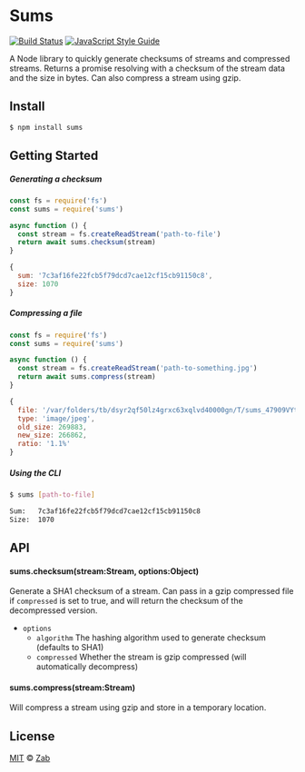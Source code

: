 # Sums

[![Build Status](https://travis-ci.org/zab/sums.svg?branch=master)](https://travis-ci.org/zab/sums)
[![JavaScript Style Guide](https://img.shields.io/badge/code%20style-standard-brightgreen.svg)](http://standardjs.com/)

A Node library to quickly generate checksums of streams and compressed streams. Returns a promise resolving with a checksum of the stream data and the size in bytes. Can also compress a stream using gzip.

## Install

```bash
$ npm install sums
```

## Getting Started

##### Generating a checksum

```javascript
const fs = require('fs')
const sums = require('sums')

async function () {
  const stream = fs.createReadStream('path-to-file')
  return await sums.checksum(stream)
}
```

```javascript
{
  sum: '7c3af16fe22fcb5f79dcd7cae12cf15cb91150c8',
  size: 1070
}
```

##### Compressing a file

```javascript
const fs = require('fs')
const sums = require('sums')

async function () {
  const stream = fs.createReadStream('path-to-something.jpg')
  return await sums.compress(stream)
}
```

```javascript
{
  file: '/var/folders/tb/dsyr2qf50lz4grxc63xqlvd40000gn/T/sums_47909VYt2yM20EE5f.gz',
  type: 'image/jpeg',
  old_size: 269883,
  new_size: 266862,
  ratio: '1.1%'
}
```

##### Using the CLI

```bash
$ sums [path-to-file]
```

```bash
Sum:   7c3af16fe22fcb5f79dcd7cae12cf15cb91150c8
Size:  1070
```

## API

#### sums.checksum(stream:Stream, options:Object)

Generate a SHA1 checksum of a stream. Can pass in a gzip compressed file if `compressed` is set to true, and will return the checksum of the decompressed version.

- `options`
  - `algorithm` The hashing algorithm used to generate checksum (defaults to SHA1)
  - `compressed` Whether the stream is gzip compressed (will automatically decompress)

#### sums.compress(stream:Stream)

Will compress a stream using gzip and store in a temporary location.

## License

[MIT](license) © [Zab](https://zab.io)
